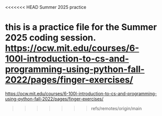 <<<<<<< HEAD
Summer 2025 practice

this is a practice file for the Summer 2025 coding session.
https://ocw.mit.edu/courses/6-100l-introduction-to-cs-and-programming-using-python-fall-2022/pages/finger-exercises/
=======
https://ocw.mit.edu/courses/6-100l-introduction-to-cs-and-programming-using-python-fall-2022/pages/finger-exercises/
>>>>>>> refs/remotes/origin/main
